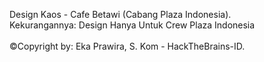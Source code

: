 Design Kaos - Cafe Betawi (Cabang Plaza Indonesia).
<br>
Kekurangannya: Design Hanya Untuk Crew Plaza Indonesia
<br><br>
&#169;Copyright by: Eka Prawira, S. Kom - HackTheBrains-ID.
